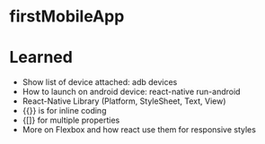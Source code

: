 # firstMobileApp

# Learned
- Show list of device attached: adb devices
- How to launch on android device: react-native run-android
- React-Native Library (Platform, StyleSheet, Text, View)
- {{}} is for inline coding
- {[]} for multiple properties
- More on Flexbox and how react use them for responsive styles
